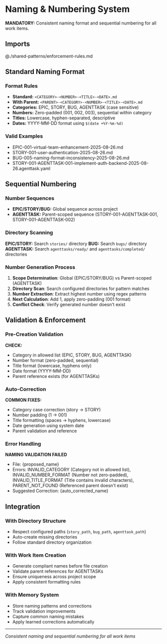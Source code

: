 # Naming & Numbering System

**MANDATORY:** Consistent naming format and sequential numbering for all work items.

## Imports
@./shared-patterns/enforcement-rules.md

## Standard Naming Format

### Format Rules
- **Standard:** `<CATEGORY>-<NUMBER>-<TITLE>-<DATE>.md`
- **With Parent:** `<PARENT>-<CATEGORY>-<NUMBER>-<TITLE>-<DATE>.md`
- **Categories:** EPIC, STORY, BUG, AGENTTASK (case sensitive)
- **Numbers:** Zero-padded (001, 002, 003), sequential within category
- **Titles:** Lowercase, hyphen-separated, descriptive
- **Dates:** YYYY-MM-DD format using `$(date +%Y-%m-%d)`

### Valid Examples
- EPIC-001-virtual-team-enhancement-2025-08-26.md
- STORY-001-user-authentication-2025-08-26.md
- BUG-005-naming-format-inconsistency-2025-08-26.md
- STORY-001-AGENTTASK-001-implement-auth-backend-2025-08-26.agenttask.yaml

## Sequential Numbering

### Number Sequences
- **EPIC/STORY/BUG:** Global sequence across project
- **AGENTTASK:** Parent-scoped sequence (STORY-001-AGENTTASK-001, STORY-001-AGENTTASK-002)

### Directory Scanning
**EPIC/STORY:** Search `stories/` directory
**BUG:** Search `bugs/` directory  
**AGENTTASK:** Search `agenttasks/ready/` and `agenttasks/completed/` directories

### Number Generation Process
1. **Scope Determination**: Global (EPIC/STORY/BUG) vs Parent-scoped (AGENTTASK)
2. **Directory Scan**: Search configured directories for pattern matches
3. **Number Extraction**: Extract highest number using regex patterns
4. **Next Calculation**: Add 1, apply zero-padding (001 format)
5. **Conflict Check**: Verify generated number doesn't exist

## Validation & Enforcement

### Pre-Creation Validation
**CHECK:**
- Category in allowed list (EPIC, STORY, BUG, AGENTTASK)
- Number format (zero-padded, sequential)
- Title format (lowercase, hyphens only)
- Date format (YYYY-MM-DD)
- Parent reference exists (for AGENTTASKs)

### Auto-Correction
**COMMON FIXES:**
- Category case correction (story → STORY)
- Number padding (1 → 001)
- Title formatting (spaces → hyphens, lowercase)
- Date generation using system date
- Parent validation and reference

### Error Handling
**NAMING VALIDATION FAILED**
- File: {proposed_name}
- Errors: INVALID_CATEGORY (Category not in allowed list), INVALID_NUMBER_FORMAT (Number not zero-padded), INVALID_TITLE_FORMAT (Title contains invalid characters), PARENT_NOT_FOUND (Referenced parent doesn't exist)
- Suggested Correction: {auto_corrected_name}

## Integration

### With Directory Structure
- Respect configured paths (`story_path`, `bug_path`, `agenttask_path`)
- Auto-create missing directories
- Follow standard directory organization

### With Work Item Creation
- Generate compliant names before file creation
- Validate parent references for AGENTTASKs
- Ensure uniqueness across project scope
- Apply consistent formatting rules

### With Memory System
- Store naming patterns and corrections
- Track validation improvements
- Capture common naming mistakes
- Apply learned corrections automatically

---
*Consistent naming and sequential numbering for all work items*